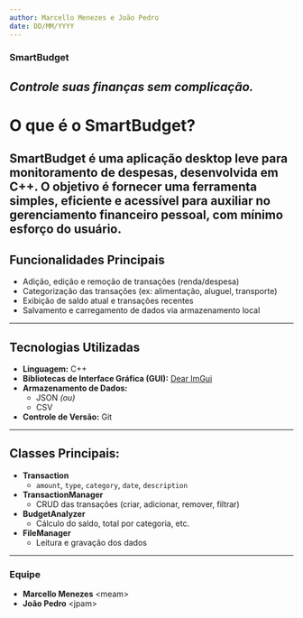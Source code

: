 ```yaml
---
author: Marcello Menezes e João Pedro
date: DD/MM/YYYY
---
```

### SmartBudget
_Controle suas finanças sem complicação._
---
# O que é o SmartBudget?

**SmartBudget** é uma aplicação desktop leve para monitoramento de despesas, desenvolvida em C++. O objetivo é fornecer uma ferramenta simples, eficiente e acessível para auxiliar no gerenciamento financeiro pessoal, com mínimo esforço do usuário.
---
## Funcionalidades Principais

- Adição, edição e remoção de transações (renda/despesa)
- Categorização das transações (ex: alimentação, aluguel, transporte)
- Exibição de saldo atual e transações recentes
- Salvamento e carregamento de dados via armazenamento local
---
## Tecnologias Utilizadas

- **Linguagem:** C++
- **Bibliotecas de Interface Gráfica (GUI):** [Dear ImGui](https://github.com/ocornut/imgui)
- **Armazenamento de Dados:**
  - JSON *(ou)*
  - CSV
- **Controle de Versão:** Git
---
## Classes Principais:
- **Transaction**
  - `amount`, `type`, `category`, `date`, `description`
- **TransactionManager**
  - CRUD das transações (criar, adicionar, remover, filtrar)
- **BudgetAnalyzer**
  - Cálculo do saldo, total por categoria, etc.
- **FileManager**
  - Leitura e gravação dos dados
---
### Equipe

- **Marcello Menezes** <meam<meam>>
- **João Pedro** <jpam<jpam>>
